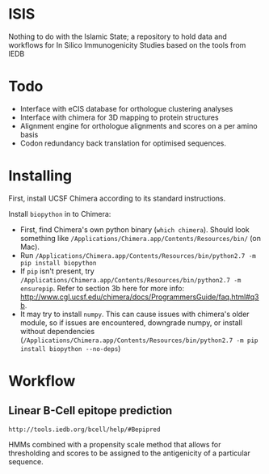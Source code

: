 # ISIS
Nothing to do with the Islamic State; a repository to hold data and workflows for In Silico Immunogenicity Studies based on the tools from IEDB


# Todo
- Interface with eCIS database for orthologue clustering analyses
- Interface with chimera for 3D mapping to protein structures
- Alignment engine for orthologue alignments and scores on a per amino basis
- Codon redundancy back translation for optimised sequences.

# Installing

First, install UCSF Chimera according to its standard instructions.

Install `biopython` in to Chimera:
 - First, find Chimera's own python binary (`which chimera`). Should look something like `/Applications/Chimera.app/Contents/Resources/bin/` (on Mac).
 - Run `/Applications/Chimera.app/Contents/Resources/bin/python2.7 -m pip install biopython`
  - If `pip` isn't present, try `/Applications/Chimera.app/Contents/Resources/bin/python2.7 -m ensurepip`. Refer to section 3b here for more info: http://www.cgl.ucsf.edu/chimera/docs/ProgrammersGuide/faq.html#q3b.
 - It may try to install `numpy`. This can cause issues with chimera's older module, so if issues are encountered, downgrade numpy, or install without dependencies (`/Applications/Chimera.app/Contents/Resources/bin/python2.7 -m pip install biopython --no-deps`)


# Workflow

## Linear B-Cell epitope prediction
`http://tools.iedb.org/bcell/help/#Bepipred`

HMMs combined with a propensity scale method that allows for thresholding and scores to be assigned to the antigenicity of a particular sequence.
